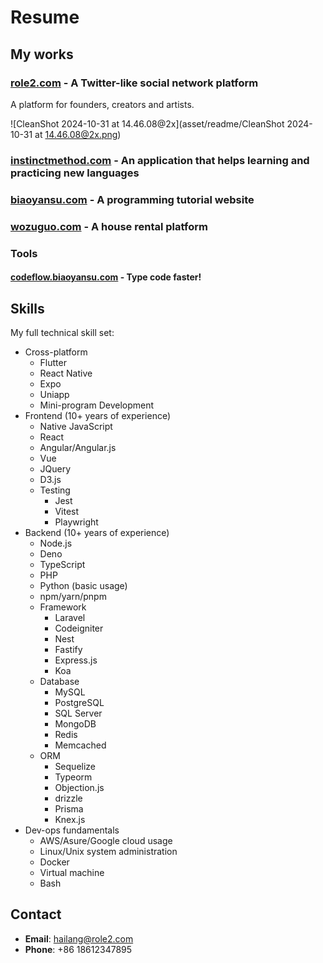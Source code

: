 # Resume

## My works

### [role2.com](http://role2.com) - A Twitter-like social network platform

A platform for founders, creators and artists.

![CleanShot 2024-10-31 at 14.46.08@2x](asset/readme/CleanShot 2024-10-31 at 14.46.08@2x.png)

### [instinctmethod.com](http://instinctmethod.com) - An application that helps learning and practicing new languages



### [biaoyansu.com](http://biaoyansu.com) - A programming tutorial website

### [wozuguo.com](http://wozuguo.com) - A house rental platform

### Tools

#### [codeflow.biaoyansu.com](https://codeflow.biaoyansu.com/) - Type code faster!

## Skills

My full technical skill set:

- Cross-platform
    - Flutter
    - React Native
    - Expo
    - Uniapp
    - Mini-program Development
- Frontend (10+ years of experience)
    - Native JavaScript
    - React
    - Angular/Angular.js
    - Vue
    - JQuery
    - D3.js
    - Testing
        - Jest
        - Vitest
        - Playwright
- Backend (10+ years of experience)
    - Node.js
    - Deno
    - TypeScript
    - PHP
    - Python (basic usage)
    - npm/yarn/pnpm
    - Framework
        - Laravel
        - Codeigniter
        - Nest
        - Fastify
        - Express.js
        - Koa
    - Database
        - MySQL
        - PostgreSQL
        - SQL Server
        - MongoDB
        - Redis
        - Memcached
    - ORM
        - Sequelize
        - Typeorm
        - Objection.js
        - drizzle
        - Prisma
        - Knex.js
- Dev-ops fundamentals
    - AWS/Asure/Google cloud usage
    - Linux/Unix system administration
    - Docker
    - Virtual machine
    - Bash

## Contact

- **Email**: hailang@role2.com
- **Phone**: +86 18612347895